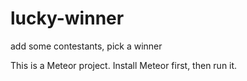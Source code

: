 # lucky-winner
add some contestants, pick a winner

This is a Meteor project. Install Meteor first, then run it.
